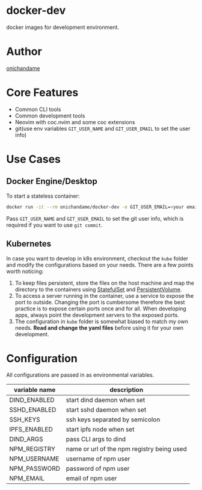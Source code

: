 # docker-dev

docker images for development environment.

# Author

[onichandame](https://github.com/onichandame)

# Core Features

- Common CLI tools
- Common development tools
- Neovim with coc.nvim and some coc extensions
- git(use env variables `GIT_USER_NAME` and `GIT_USER_EMAIL` to set the user info)

# Use Cases

## Docker Engine/Desktop

To start a stateless container:

```bash
docker run -it --rm onichandame/docker-dev -e GIT_USER_EMAIL=<your email in git commits> -e GIT_USER_NAME=<your name in git commits> -v <host path>:<container path> -p <host port>:<container port>
```

Pass `GIT_USER_NAME` and `GIT_USER_EMAIL` to set the git user info, which is required if you want to use `git commit`.

## Kubernetes

In case you want to develop in k8s environment, checkout the `kube` folder and modify the configurations based on your needs. There are a few points worth noticing:

1. To keep files persistent, store the files on the host machine and map the directory to the containers using [StatefulSet](https://kubernetes.io/docs/concepts/workloads/controllers/statefulset/) and [PersistentVolume](https://kubernetes.io/docs/concepts/storage/persistent-volumes/).
2. To access a server running in the container, use a service to expose the port to outside. Changing the port is cumbersome therefore the best practice is to expose certain ports once and for all. When developing apps, always point the development servers to the exposed ports.
3. The configuration in `kube` folder is somewhat biased to match my own needs. **Read and change the yaml files** before using it for your own development.

# Configuration

All configurations are passed in as environmental variables.

| variable name | description                                |
| ------------- | ------------------------------------------ |
| DIND_ENABLED  | start dind daemon when set                 |
| SSHD_ENABLED  | start sshd daemon when set                 |
| SSH_KEYS      | ssh keys separated by semicolon            |
| IPFS_ENABLED  | start ipfs node when set                   |
| DIND_ARGS     | pass CLI args to dind                      |
| NPM_REGISTRY  | name or url of the npm registry being used |
| NPM_USERNAME  | username of npm user                       |
| NPM_PASSWORD  | password of npm user                       |
| NPM_EMAIL     | email of npm user                          |
